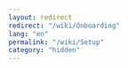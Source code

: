 ```yaml
---
layout: redirect
redirect: "/wiki/Onboarding"
lang: "en"
permalink: "/wiki/Setup"
category: "hidden"
---
```

